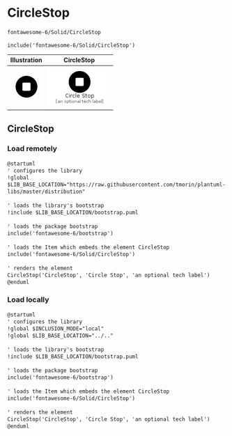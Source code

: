 # CircleStop


```text
fontawesome-6/Solid/CircleStop
```

```text
include('fontawesome-6/Solid/CircleStop')
```



| Illustration | CircleStop |
| :---: | :---: |
| ![illustration for Illustration](../../fontawesome-6/Solid/CircleStop.png) | ![illustration for CircleStop](../../fontawesome-6/Solid/CircleStop.Local.png) |




## CircleStop

### Load remotely
```plantuml
@startuml
' configures the library
!global $LIB_BASE_LOCATION="https://raw.githubusercontent.com/tmorin/plantuml-libs/master/distribution"

' loads the library's bootstrap
!include $LIB_BASE_LOCATION/bootstrap.puml

' loads the package bootstrap
include('fontawesome-6/bootstrap')

' loads the Item which embeds the element CircleStop
include('fontawesome-6/Solid/CircleStop')

' renders the element
CircleStop('CircleStop', 'Circle Stop', 'an optional tech label')
@enduml
```

### Load locally
```plantuml
@startuml
' configures the library
!global $INCLUSION_MODE="local"
!global $LIB_BASE_LOCATION="../.."

' loads the library's bootstrap
!include $LIB_BASE_LOCATION/bootstrap.puml

' loads the package bootstrap
include('fontawesome-6/bootstrap')

' loads the Item which embeds the element CircleStop
include('fontawesome-6/Solid/CircleStop')

' renders the element
CircleStop('CircleStop', 'Circle Stop', 'an optional tech label')
@enduml
```

